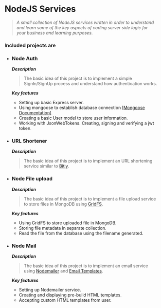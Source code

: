 # NodeJS Services

> _A small collection of NodeJS services written in order to understand and learn some of the key aspects of coding server side logic for your business and learning purposes_.

### Included projects are
- ### Node Auth
	**_Description_**
	> The basic idea of this project is to implement a simple SignIn/SignUp process and understand how authentication works.

	**_Key features_**
	- Setting up basic Express server.
	- Using mongoose to establish database connection [[Mongoose Documentation](https://mongoosejs.com/)].
	- Creating a basic User model to store user information.
	- Working with JsonWebTokens. Creating, signing and verifying a jwt token.

- ### URL Shortener
	**_Description_**
	> The basic idea of this project is to implement an URL shortening service similar to [Bitly](https://bitly.com/).

- ### Node File upload
	**_Description_**
	> The basic idea of this project is to implement a file upload service to store files in MongoDB using [GridFS](https://docs.mongodb.com/manual/core/gridfs/).

	**_Key features_**
	- Using GridFS to store uploaded file in MongoDB.
	- Storing file metadata in separate collection.
	- Read the file from the database using the filename generated.

- ### Node Mail
	**_Description_**
	> The basic idea of this project is to implement an email service using [Nodemailer](https://nodemailer.com/about/) and [Email Templates](https://www.npmjs.com/package/email-templates).

	**_Key features_**
	- Setting up Nodemailer service.
	- Creating and displaying pre-build HTML templates.
	- Accepting custom HTML templates from user.